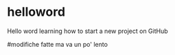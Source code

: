 # helloword
Hello word learning how to start a new project on GitHub

#modifiche fatte ma va un po' lento

